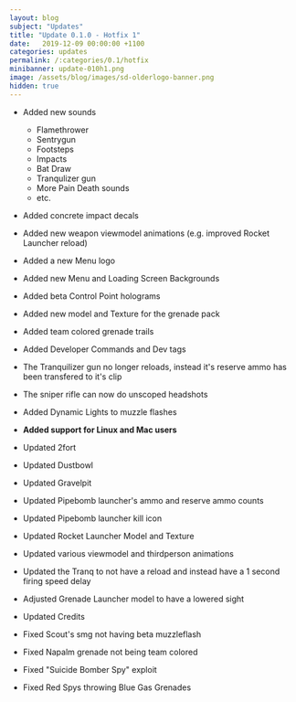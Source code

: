 ```yaml
---
layout: blog
subject: "Updates"
title: "Update 0.1.0 - Hotfix 1"
date:   2019-12-09 00:00:00 +1100
categories: updates
permalink: /:categories/0.1/hotfix
minibanner: update-010h1.png
image: /assets/blog/images/sd-olderlogo-banner.png
hidden: true
---
```


- Added new sounds
    - Flamethrower
    - Sentrygun
    - Footsteps
    - Impacts
    - Bat Draw
    - Tranqulizer gun
    - More Pain Death sounds 
    - etc.
- Added concrete impact decals
- Added new weapon viewmodel animations (e.g. improved Rocket Launcher reload)
- Added a new Menu logo
- Added new Menu and Loading Screen Backgrounds
- Added beta Control Point holograms
- Added new model and Texture for the grenade pack
- Added team colored grenade trails
- Added Developer Commands and Dev tags
- The Tranquilizer gun no longer reloads, instead it's reserve ammo has been transfered to it's clip
- The sniper rifle can now do unscoped headshots
- Added Dynamic Lights to muzzle flashes
- __Added support for Linux and Mac users__

- Updated 2fort
- Updated Dustbowl
- Updated Gravelpit
- Updated Pipebomb launcher's ammo and reserve ammo counts
- Updated Pipebomb launcher kill icon
- Updated Rocket Launcher Model and Texture
- Updated various viewmodel and thirdperson animations
- Updated the Tranq to not have a reload and instead have a 1 second firing speed delay
- Adjusted Grenade Launcher model to have a lowered sight 
- Updated Credits

- Fixed Scout's smg not having beta muzzleflash 
- Fixed Napalm grenade not being team colored
- Fixed "Suicide Bomber Spy" exploit
- Fixed Red Spys throwing Blue Gas Grenades